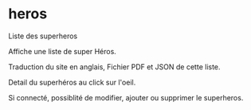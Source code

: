 # heros
Liste des superheros


Affiche une liste de super Héros.


Traduction du site en anglais, Fichier PDF et JSON de cette liste.


Detail du superhéros au click sur l'oeil.


Si connecté, possiblité de modifier, ajouter ou supprimer le superheros.
